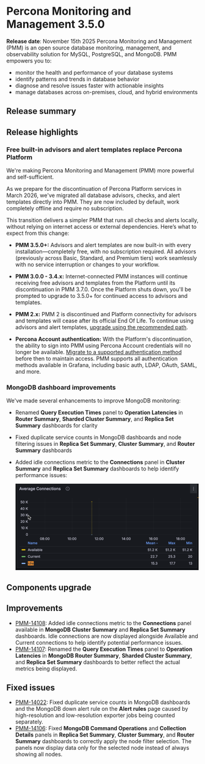 # Percona Monitoring and Management 3.5.0

**Release date**:  November  15th 2025
Percona Monitoring and Management (PMM) is an open source database monitoring, management, and observability solution for MySQL, PostgreSQL, and MongoDB. PMM empowers you to:

- monitor the health and performance of your database systems
- identify patterns and trends in database behavior
- diagnose and resolve issues faster with actionable insights
- manage databases across on-premises, cloud, and hybrid environments

## Release summary

## Release highlights

### Free built-in advisors and alert templates replace Percona Platform

We're making Percona Monitoring and Management (PMM) more powerful and self-sufficient. 

As we prepare for the discontinuation of Percona Platform services in March 2026, we've migrated all database advisors, checks, and alert templates directly into PMM. They are now included by default, work completely offline and require no subscription. 

This transition delivers a simpler PMM that runs all checks and alerts locally, without relying on internet access or external dependencies. Here’s what to expect from this change:

- **PMM 3.5.0+:** Advisors and alert templates are now built-in with every installation—completely free, with no subscription required. All advisors (previously across Basic, Standard, and Premium tiers) work seamlessly with no service interruption or changes to your workflow.

- **PMM 3.0.0 - 3.4.x:** Internet-connected PMM instances will continue receiving free advisors and templates from the Platform until its discontinuation in PMM 3.7.0. Once the Platform shuts down, you'll be prompted to upgrade to 3.5.0+ for continued access to advisors and templates. 

- **PMM 2.x:** PMM 2 is discontinued and Platform connectivity for advisors and templates will cease after its official End Of Life. To continue using advisors and alert templates, [upgrade using the recommended path](../pmm-upgrade/migrating_from_pmm_2.md).

- **Percona Account authentication:** With the Platform's discontinuation, the ability to sign into PMM using Percona Account credentials will no longer be available. [Migrate to a supported authentication method](../admin/manage-users/edit_users.html#migrating-from-percona-account-authentication-deprecated) before then to maintain access. PMM supports all authentication methods available in Grafana, including basic auth, LDAP, OAuth, SAML, and more.

### MongoDB dashboard improvements

We've made several enhancements to improve MongoDB monitoring:

- Renamed **Query Execution Times** panel to **Operation Latencies** in **Router Summary**, **Sharded Cluster Summary**, and **Replica Set Summary** dashboards for clarity
- Fixed duplicate service counts in MongoDB dashboards and node filtering issues in **Replica Set Summary**, **Cluster Summary**, and **Router Summary** dashboards
- Added idle connections metric to the **Connections** panel in **Cluster Summary** and **Replica Set Summary** dashboards to help identify performance issues:

    ![Connections panel](../images/Idle_connections_panel.png)

## Components upgrade


## Improvements
- [PMM-14108](https://perconadev.atlassian.net/browse/PMM-14108): Added idle connections metric to the **Connections** panel available in **MongoDB Cluster Summary** and **Replica Set Summary** dashboards. Idle connections are now displayed alongside Available and Current connections to help identify potential performance issues.
- [PMM-14107](https://perconadev.atlassian.net/browse/PMM-14107): Renamed the **Query Execution Times** panel to **Operation Latencies** in **MongoDB Router Summary**, **Sharded Cluster Summary**, and **Replica Set Summary** dashboards to better reflect the actual metrics being displayed.
## Fixed issues
- [PMM-14022](https://perconadev.atlassian.net/browse/PMM-14022):  Fixed duplicate service counts in MongoDB dashboards and the MongoDB down alert rule on the **Alert rules** page caused by high-resolution and low-resolution exporter jobs being counted separately.
- [PMM-14106](https://perconadev.atlassian.net/browse/PMM-14106): Fixed **MongoDB Command Operations** and **Collection Details** panels in **Replica Set Summary**, **Cluster Summary**, and **Router Summary** dashboards to correctly apply the node filter selection. The panels now display data only for the selected node instead of always showing all nodes.

